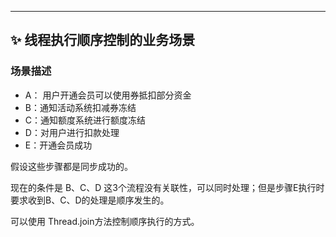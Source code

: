 --------------------------------------------------------------------------------


## ✨ 线程执行顺序控制的业务场景


### 场景描述

- A： 用户开通会员可以使用券抵扣部分资金
- B：通知活动系统扣减券冻结
- C：通知额度系统进行额度冻结
- D：对用户进行扣款处理
- E：开通会员成功

假设这些步骤都是同步成功的。

现在的条件是 B、C、D 这3个流程没有关联性，可以同时处理；但是步骤E执行时要求收到B、C、D的处理是顺序发生的。

可以使用 Thread.join方法控制顺序执行的方式。

